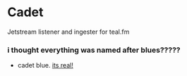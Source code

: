 # Cadet

Jetstream listener and ingester for teal.fm

### i thought everything was named  after blues?????
- cadet blue. [its real!](https://en.wikipedia.org/wiki/Cadet_grey#Cadet_blue)
